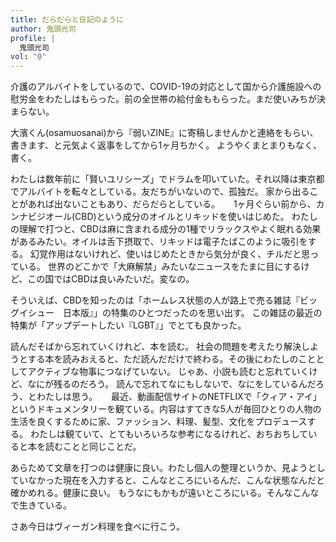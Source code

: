 ```yaml
---
title: だらだらと日記のように
author: 鬼頭光司
profile: |
  鬼頭光司
vol: "0"
---
```


介護のアルバイトをしているので、COVID-19の対応として国から介護施設への慰労金をわたしはもらった。前の全世帯の給付金ももらった。まだ使いみちが決まらない。

大濱くん(osamuosanai)から『弱いZINE』に寄稿しませんかと連絡をもらい、書きます、と元気よく返事をしてから1ヶ月ちかく。
ようやくまとまりもなく、書く。

わたしは数年前に「賢いユリシーズ」でドラムを叩いていた。それ以降は東京都でアルバイトを転々としている。友だちがいないので、孤独だ。
家から出ることがあれば出ないこともあり、だらだらとしている。
　
1ヶ月ぐらい前から、カンナビジオール(CBD)という成分のオイルとリキッドを使いはじめた。
わたしの理解で打つと、CBDは麻に含まれる成分の1種でリラックスやよく眠れる効果があるみたい。オイルは舌下摂取で、リキッドは電子たばこのように吸引をする。
幻覚作用はないけれど、使いはじめたときから気分が良く、チルだと思っている。
世界のどこかで「大麻解禁」みたいなニュースをたまに目にするけど、この国ではCBDは良いみたいだ。変なの。

そういえば、CBDを知ったのは「ホームレス状態の人が路上で売る雑誌『ビッグイシュー　日本版』」の特集のひとつだったのを思い出す。
この雑誌の最近の特集が「アップデートしたい『LGBT』」でとても良かった。

読んだそばから忘れていくけれど、本を読む。
社会の問題を考えたり解決しようとする本を読みおえると、ただ読んだだけで終わる。その後にわたしのこととしてアクティブな物事につなげていない。
じゃあ、小説も読むと忘れていくけど、なにが残るのだろう。
読んで忘れてなにもしないで、なにをしているんだろう、とわたしは思う。
　
最近、動画配信サイトのNETFLIXで「クィア・アイ」というドキュメンタリーを観ている。内容はすてきな5人が毎回ひとりの人物の生活を良くするために家、ファッション、料理、髪型、文化をプロデュースする。
わたしは観ていて、とてもいろいろな参考になるけれど、おちおちしていると本を読むことと同じことだ。

あらためて文章を打つのは健康に良い。わたし個人の整理というか、見ようとしていなかった現在を入力すると、こんなところにいるんだ、こんな状態なんだと確かめれる。健康に良い。
もうなにもかもが遠いところにいる。そんなこんなで生きている。

さあ今日はヴィーガン料理を食べに行こう。
